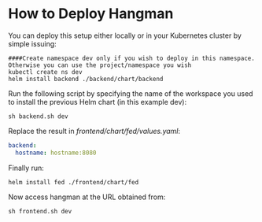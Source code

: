 # How to Deploy Hangman

You can deploy this setup either locally or in your Kubernetes cluster by simple issuing:

```shell script
####Create namespace dev only if you wish to deploy in this namespace. Otherwise you can use the project/namespace you wish
kubectl create ns dev
helm install backend ./backend/chart/backend
```

Run the following script by specifying the name of the workspace you used to install the previous Helm chart (in this example dev):

```shell script
sh backend.sh dev
```

Replace the result in _frontend/chart/fed/values.yaml_:

```yaml script
backend:
  hostname: hostname:8080
```

Finally run:

```shell script
helm install fed ./frontend/chart/fed
```

Now access hangman at the URL obtained from:

```shell script
sh frontend.sh dev
```
